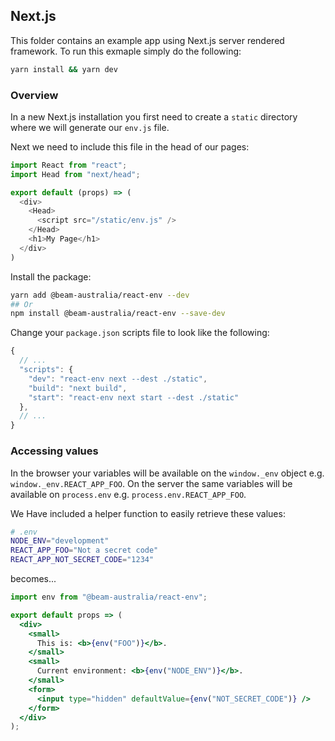 ## Next.js

This folder contains an example app using Next.js server rendered framework. To run this exmaple simply do the following:

```bash
yarn install && yarn dev
```

### Overview

In a new Next.js installation you first need to create a `static` directory where we will generate our `env.js` file.

Next we need to include this file in the head of our pages:


```javascript
import React from "react";
import Head from "next/head";

export default (props) => (
  <div>
    <Head>
      <script src="/static/env.js" />
    </Head>
    <h1>My Page</h1>
  </div>
)
```

Install the package:

```bash
yarn add @beam-australia/react-env --dev
## Or
npm install @beam-australia/react-env --save-dev
```

Change your `package.json` scripts file to look like the following:

```javascript
{
  // ...
  "scripts": {
    "dev": "react-env next --dest ./static",
    "build": "next build",
    "start": "react-env next start --dest ./static"
  },  
  // ...
}
```

### Accessing values

In the browser your variables will be available on the `window._env` object e.g. `window._env.REACT_APP_FOO`. On the server the same variables will be available on `process.env` e.g. `process.env.REACT_APP_FOO`. 

We Have included a helper function to easily retrieve these values:

```bash
# .env
NODE_ENV="development"
REACT_APP_FOO="Not a secret code"
REACT_APP_NOT_SECRET_CODE="1234"
```

becomes...

```jsx
import env from "@beam-australia/react-env";

export default props => (
  <div>
    <small>
      This is: <b>{env("FOO")}</b>.
    </small>
    <small>
      Current environment: <b>{env("NODE_ENV")}</b>.
    </small>    
    <form>
      <input type="hidden" defaultValue={env("NOT_SECRET_CODE")} />
    </form>
  </div>
);
```
